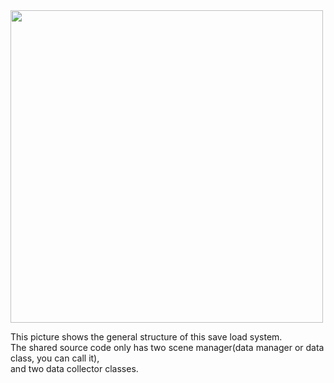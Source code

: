 <img src="https://github.com/user-attachments/assets/915abcdf-4962-43ef-b64f-40a0cbad2158" width="500">

This picture shows the general structure of this save load system.  
The shared source code only has two scene manager(data manager or data class, you can call it),  
and two data collector classes.
